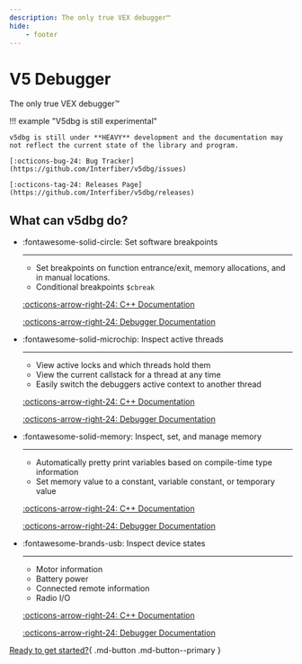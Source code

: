```yaml
---
description: The only true VEX debugger™
hide:
    - footer
---
```


# V5 Debugger

The only true VEX debugger™

!!! example "V5dbg is still experimental"

    v5dbg is still under **HEAVY** development and the documentation may not reflect the current state of the library and program.

    [:octicons-bug-24: Bug Tracker](https://github.com/Interfiber/v5dbg/issues)

    [:octicons-tag-24: Releases Page](https://github.com/Interfiber/v5dbg/releases)

## What can v5dbg do?

<div class="grid cards" markdown>

- :fontawesome-solid-circle: Set software breakpoints

    ---
    - Set breakpoints on function entrance/exit, memory allocations, and in manual locations.
    - Conditional breakpoints `$cbreak`

    [:octicons-arrow-right-24: C++ Documentation](cpp/macros/debug/function.md)

    [:octicons-arrow-right-24: Debugger Documentation](debugger/commands.md#Breakpoints)

- :fontawesome-solid-microchip: Inspect active threads


    ---
    - View active locks and which threads hold them
    - View the current callstack for a thread at any time
    - Easily switch the debuggers active context to another thread

    [:octicons-arrow-right-24: C++ Documentation](cpp/macros/debug/ntask.md)

    [:octicons-arrow-right-24: Debugger Documentation](debugger/commands.md#Threads)

- :fontawesome-solid-memory: Inspect, set, and manage memory

    ---
    - Automatically pretty print variables based on compile-time type information
    - Set memory value to a constant, variable constant, or temporary value

    [:octicons-arrow-right-24: C++ Documentation](cpp/macros/memory)

    [:octicons-arrow-right-24: Debugger Documentation](debugger/commands.md#Memory)

- :fontawesome-brands-usb: Inspect device states

    ---
    - Motor information
    - Battery power
    - Connected remote information
    - Radio I/O

    [:octicons-arrow-right-24: C++ Documentation](macros/device)

    [:octicons-arrow-right-24: Debugger Documentation](debugger/commands.md#Devices)

</div>

[Ready to get started?](install/server.md){ .md-button .md-button--primary }